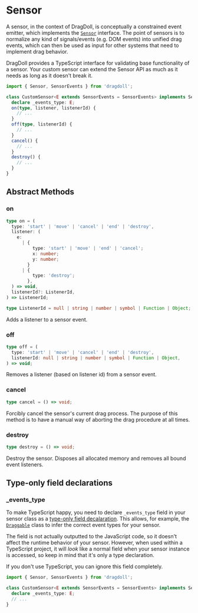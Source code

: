 # Sensor

A sensor, in the context of DragDoll, is conceptually a constrained event emitter, which implements the [`Sensor`](https://github.com/niklasramo/dragdoll/blob/main/src/sensors/sensor.ts) interface. The point of sensors is to normalize any kind of signals/events (e.g. DOM events) into unified drag events, which can then be used as input for other systems that need to implement drag behavior.

DragDoll provides a TypeScript interface for validating base functionality of a sensor. Your custom sensor can extend the Sensor API as much as it needs as long as it doesn't break it.

```ts
import { Sensor, SensorEvents } from 'dragdoll';

class CustomSensor<E extends SensorEvents = SensorEvents> implements Sensor<E> {
  declare _events_type: E;
  on(type, listener, listenerId) {
    // ...
  }
  off(type, listenerId) {
    // ...
  }
  cancel() {
    // ...
  }
  destroy() {
    // ...
  }
}
```

## Abstract Methods

### on

```ts
type on = (
  type: 'start' | 'move' | 'cancel' | 'end' | 'destroy',
  listener: (
    e:
      | {
          type: 'start' | 'move' | 'end' | 'cancel';
          x: number;
          y: number;
        }
      | {
          type: 'destroy';
        },
  ) => void,
  listenerId?: ListenerId,
) => ListenerId;

type ListenerId = null | string | number | symbol | Function | Object;
```

Adds a listener to a sensor event.

### off

```ts
type off = (
  type: 'start' | 'move' | 'cancel' | 'end' | 'destroy',
  listenerId: null | string | number | symbol | Function | Object,
) => void;
```

Removes a listener (based on listener id) from a sensor event.

### cancel

```ts
type cancel = () => void;
```

Forcibly cancel the sensor's current drag process. The purpose of this method is to have a manual way of aborting the drag procedure at all times.

### destroy

```ts
type destroy = () => void;
```

Destroy the sensor. Disposes all allocated memory and removes all bound event listeners.

## Type-only field declarations

### \_events_type

To make TypeScript happy, you need to declare `_events_type` field in your sensor class as a [type-only field decalaration](https://www.typescriptlang.org/docs/handbook/2/classes.html#type-only-field-declarations). This allows, for example, the [`Draggable`](/docs/draggable) class to infer the correct event types for your sensor.

The field is not actually outputted to the JavaScript code, so it doesn't affect the runtime behavior of your sensor. However, when used within a TypeScript project, it will _look_ like a normal field when your sensor instance is accessed, so keep in mind that it's only a type declaration.

If you don't use TypeScript, you can ignore this field completely.

```ts
import { Sensor, SensorEvents } from 'dragdoll';

class CustomSensor<E extends SensorEvents = SensorEvents> implements Sensor<E> {
  declare _events_type: E;
  // ...
}
```
